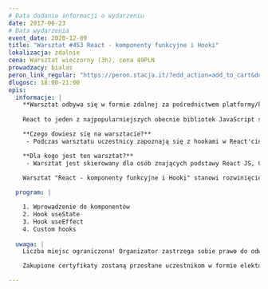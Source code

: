 ```yaml
---
# Data dodania informacji o wydarzeniu
date: 2017-06-23
# Data wydarzenia
event_date: 2020-12-09
title: "Warsztat #453 React - komponenty funkcyjne i Hooki"
lokalizacja: zdalnie
cena: Warsztat wieczorny (3h), cena 49PLN
prowadzacy: bialas
peron_link_regular: "https://peron.stacja.it/?edd_action=add_to_cart&download_id=4763&edd_options[price_id]=1"
dlugosc: 18:00-21:00
opis:
  informacje: |
    **Warsztat odbywa się w formie zdalnej za pośrednictwem platformy/komunikatora online, z wykorzystaniem dźwięku, obrazu z kamery, udostępniania ekranu komputera prowadzącego i uczestników.** 
  
    React to jeden z najpopularniejszych obecnie bibliotek JavaScript stworzona przez Facebook’a w celu tworzenia dynamicznych interfejsów użytkownika. React oparty o ideę tworzenia aplikacji z mniejszych komponentów okazuje się też świetnym narzędziem do pracy również nad mniejszymi aplikacjami czyniąc je prostymi w testowaniu, rozwijaniu i późniejszym utrzymaniu. 

    **Czego dowiesz się na warsztacie?**
     - Podczas warsztatu uczestnicy zapoznają się z hookami w React'cie oraz podejściem oparte na wykorzystywaniu komponentów funkcyjnych.

    **Dla kogo jest ten warsztat?**
     - Warsztat jest skierowany dla osób znających podstawy React JS, CSS oraz ES6.

    Warsztat "React - komponenty funkcyjne i Hooki" stanowi rozwinięcie kwestii poruszonych na warsztacie ["Wprowadzenie do ReactJS"](https://stacja.it/warsztaty/2020-12-05-wprowadzenie-do-reactjs.html), więc jeśli nie znasz jeszcze podstaw React JS to zachęcamy do rozpoczęcia przygody z Reactem właśnie na Stacji IT. 
    
  program: |

    1. Wprowadzenie do komponentów
    2. Hook useState
    3. Hook useEffect
    4. Custom hooks
  
  uwaga: |
    Liczba miejsc ograniczona! Organizator zastrzega sobie prawo do odwołania wydarzenia w przypadku niezgłoszenia się minimalnej liczby uczestników.

    Zakupione certyfikaty zostaną przesłane uczestnikom w formie elektoronicznej po warsztacie. Jeśli chcesz otrzymać zakupiony certyfikat w formie papierowej, zgłoś to mailowo na adres kontakt@stacja.it.

---
```

